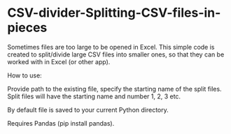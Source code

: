 # CSV-divider-Splitting-CSV-files-in-pieces

Sometimes files are too large to be opened in Excel. This simple code is created to split/divide large CSV files into smaller ones, so that they can be worked with in Excel (or other app).

How to use:

Provide path to the existing file, specify the starting name of the split files. 
Split files will have the starting name and number 1, 2, 3 etc.

By default file is saved to your current Python directory.

Requires Pandas (pip install pandas).
